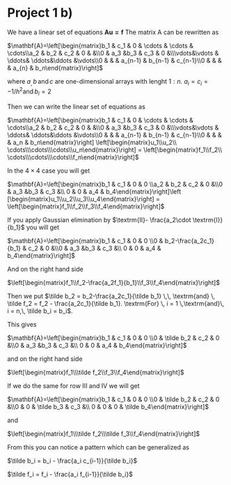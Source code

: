 Project 1 b)
=============

We have a linear set of equations $\mathbf{Au = f}$
The matrix A can be rewritten as

$\mathbf{A}=\left[\begin{matrix}b_1 & c_1 & 0 & \cdots & \cdots & \cdots\\a_2 & b_2 & c_2 & 0 & &\\0 & a_3 &b_3 & c_3 & 0 &\\\vdots&\vdots & \ddots& \ddots&\ddots &\vdots\\0 & & & a_{n-1} & b_{n-1} & c_{n-1}\\0 & & &  & a_{n} & b_n\end{matrix}\right]$

where $a_, \, b \, \textrm{and} \, c$ are one-dimensional arrays with lenght $1:n$.  $a_i = c_i = -1/h^2 \textrm{and} \, b_i = 2$

Then we can write the linear set of equations as

$\mathbf{A}=\left[\begin{matrix}b_1 & c_1 & 0 & \cdots & \cdots & \cdots\\a_2 & b_2 & c_2 & 0 & &\\0 & a_3 &b_3 & c_3 & 0 &\\\vdots&\vdots & \ddots& \ddots&\ddots &\vdots\\0 & & & a_{n-1} & b_{n-1} & c_{n-1}\\0 & & &  & a_n & b_n\end{matrix}\right] \left[\begin{matrix}u_1\\u_2\\ \cdots\\\cdots\\\cdots\\u_n\end{matrix}\right] = \left[\begin{matrix}f_1\\f_2\\ \cdots\\\cdots\\\cdots\\f_n\end{matrix}\right]$


In the $4 \times 4$  case you will get

$\mathbf{A}=\left[\begin{matrix}b_1 & c_1 & 0 & 0 \\a_2 & b_2 & c_2 & 0 &\\0 & a_3 &b_3 & c_3 &\\ 0 & 0 & a_4 & b_4\end{matrix}\right]\left
[\begin{matrix}u_1\\u_2\\u_3\\u_4\end{matrix}\right] = \left[\begin{matrix}f_1\\f_2\\f_3\\f_4\end{matrix}\right]$

If you apply Gaussian elimination by $\textrm{II}- \frac{a_2\cdot \textrm{I}}{b_1}$ you will get

$\mathbf{A}=\left[\begin{matrix}b_1 & c_1 & 0 & 0 \\0 & b_2-\frac{a_2c_1}{b_1} & c_2 & 0 &\\0 & a_3 &b_3 & c_3 &\\ 0 & 0 & a_4 & b_4\end{matrix}\right]$

And on the right hand side

$\left[\begin{matrix}f_1\\f_2-\frac{a_2f_1}{b_1}\\f_3\\f_4\end{matrix}\right]$

Then we put $\tilde b_2 = b_2-\frac{a_2c_1}{\tilde b_1} \,\, \textrm{and} \, \tilde f_2 = f_2 - \frac{a_2c_1}{\tilde b_1}. \textrm{For} \, i = 1 \,\textrm{and}\, i = n,\, \tilde b_i = b_i$.

This gives

$\mathbf{A}=\left[\begin{matrix}b_1 & c_1 & 0 & 0 \\0 & \tilde b_2 & c_2 & 0 &\\0 & a_3 &b_3 & c_3 &\\ 0 & 0 & a_4 & b_4\end{matrix}\right]$

and on the right hand side

$\left[\begin{matrix}f_1\\\tilde f_2\\f_3\\f_4\end{matrix}\right]$

If we do the same for row III and IV we will get

$\mathbf{A}=\left[\begin{matrix}b_1 & c_1 & 0 & 0 \\0 & \tilde b_2 & c_2 & 0 &\\0 & 0 & \tilde b_3 & c_3 &\\ 0 & 0 & 0 & \tilde b_4\end{matrix}\right]$

and

$\left[\begin{matrix}f_1\\\tilde f_2\\\tilde f_3\\f_4\end{matrix}\right]$

From this you can notice a pattern which can be generalized as

$\tilde b_i = b_i - \frac{a_i c_{i-1}}{\tilde b_i}$

$\tilde f_i = f_i - \frac{a_i f_{i-1}}{\tilde b_i}$
